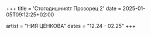 +++
title = 'Стогодишнияtт Прозорец 2'
date = 2025-01-05T09:12:25+02:00

artist = "НИЯ ЦЕНКОВА"
dates = "12.24 - 02.25"
+++
